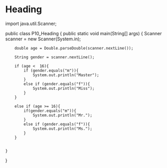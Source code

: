 # Heading
import java.util.Scanner;

public class P10_Heading {
    public static void main(String[] args) {
        Scanner scanner = new Scanner(System.in);

        double age = Double.parseDouble(scanner.nextLine());

        String gender = scanner.nextLine();

        if (age <  16){
            if (gender.equals("m")){
                System.out.println("Master");
            }
            else if (gender.equals("f")){
                System.out.println("Miss");
            }
        }

        else if (age >= 16){
            if(gender.equals("m")){
                System.out.println("Mr.");
            }
            else if (gender.equals("f")){
                System.out.println("Ms.");
            }
        }


    }
}
